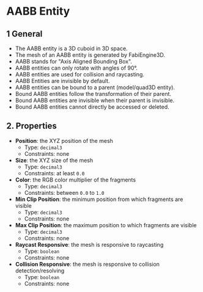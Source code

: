 # AABB Entity

## 1 General

- The AABB entity is a 3D cuboid in 3D space.
- The mesh of an AABB entity is generated by FabiEngine3D.
- AABB stands for "Axis Aligned Bounding Box".
- AABB entities can only rotate with angles of 90&deg;.
- AABB entities are used for collision and raycasting.
- AABB Entities are invisible by default.
- AABB entities can be bound to a parent (model/quad3D entity).
- Bound AABB entities follow the transformation of their parent.
- Bound AABB entities are invisible when their parent is invisible.
- Bound AABB entities cannot directly be accessed or deleted.

## 2. Properties

- **Position**: the XYZ position of the mesh
  - Type: `decimal3`
  - Constraints: none
- **Size**: the XYZ size of the mesh
  - Type: `decimal3`
  - Constraints: at least `0.0`
- **Color**: the RGB color multiplier of the fragments
  - Type: `decimal3`
  - Constraints: between `0.0` to `1.0`
- **Min Clip Position**: the minimum position from which fragments are visible
  - Type: `decimal3`
  - Constraints: none
- **Max Clip Position**: the maximum position to which fragments are visible
  - Type: `decimal3`
  - Constraints: none
- **Raycast Responsive**: the mesh is responsive to raycasting
  - Type: `boolean`
  - Constraints: none
- **Collision Responsive**: the mesh is responsive to collision detection/resolving
  - Type: `boolean`
  - Constraints: none
